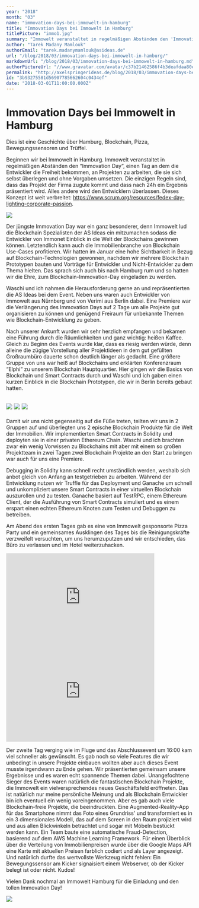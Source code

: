 ```yaml
---
year: "2018"
month: "03"
name: "immovation-days-bei-immowelt-in-hamburg"
title: "Immovation Days bei Immowelt in Hamburg"
titlePicture: "immo1.jpg"
summary: "Immowelt veranstaltet in regelmäßigen Abständen den 'Immovation Day', einen Tag an dem die Entwickler die Freiheit bekommen, an Projekten zu arbeiten, die sie sich selbst überlegen und ohne Vorgaben umsetzen. Dieses mal mischten wir von AS Ideas mit und bauten Blockchains für Immobilien."
author: "Tarek Madany Mamlouk"
authorEmail: "tarek.madanymamlouk@asideas.de"
url: "/blog/2018/03/immovation-days-bei-immowelt-in-hamburg/"
markdownUrl: "/blog/2018/03/immovation-days-bei-immowelt-in-hamburg.md"
authorPictureUrl: "//www.gravatar.com/avatar/c37b21462586f4b3deafdaa80ef01503"
permalink: "http://axelspringerideas.de/blog/2018/03/immovation-days-bei-immowelt-in-hamburg/"
id: "3b93275581d56907785662604c0434ef"
date: "2018-03-01T11:00:00.000Z"
---
```

# Immovation Days bei Immowelt in Hamburg

Dies ist eine Geschichte über Hamburg, Blockchain, Pizza, Bewegungssensoren und Trüffel. 

Beginnen wir bei Immowelt in Hamburg. Immowelt veranstaltet in regelmäßigen Abständen den “Immovation Day”, einen Tag an dem die Entwickler die Freiheit bekommen, an Projekten zu arbeiten, die sie sich selbst überlegen und ohne Vorgaben umsetzen. Die einzigen Regeln sind, dass das Projekt der Firma zugute kommt und dass nach 24h ein Ergebnis präsentiert wird. Alles andere wird den Entwicklern überlassen. Dieses Konzept ist weit verbreitet: https://www.scrum.org/resources/fedex-day-lighting-corporate-passion.

![](immo1.jpg)

Der jüngste Immovation Day war ein ganz besonderer, denn Immowelt lud die Blockchain Spezialisten der AS Ideas ein mitzumachen sodass die Entwickler von Immonet Einblick in die Welt der Blockchains gewinnen können. Letztendlich kann auch die Immobilienbranche von Blockchain Use-Cases profitieren. Wir hatten im Januar eine hohe Sichtbarkeit in Bezug auf Blockchain-Technologien gewonnen, nachdem wir mehrere Blockchain Prototypen bauten und Vorträge für Entwickler und Nicht-Entwickler zu dem Thema hielten. Das sprach sich auch bis nach Hamburg rum und so hatten wir die Ehre, zum Blockchain-Immovation-Day eingeladen zu werden. 

Waschi und ich nahmen die Herausforderung gerne an und repräsentierten die AS Ideas bei dem Event. Neben uns waren auch Entwickler von Immowelt aus Nürnberg und von Verimi aus Berlin dabei. Eine Premiere war die Verlängerung des Immovation Days auf 2 Tage um alle Projekte gut organisieren zu können und genügend Freiraum für unbekannte Themen wie Blockchain-Entwicklung zu geben. 

Nach unserer Ankunft wurden wir sehr herzlich empfangen und bekamen eine Führung durch die Räumlichkeiten und ganz wichtig: heißen Kaffee. Gleich zu Beginn des Events wurde klar, dass es riesig werden würde, denn alleine die zügige Vorstellung aller Projektideen in dem gut gefüllten Großraumbüro dauerte schon deutlich länger als gedacht. Eine größere Gruppe von uns war heiß auf Blockchains und erklärten Konferenzraum “Elphi” zu unserem Blockchain Hauptquartier. Hier gingen wir die Basics von Blockchain und Smart Contracts durch und Waschi und ich gaben einen kurzen Einblick in die Blockchain Prototypen, die wir in Berlin bereits gebaut hatten. 

## ![](immo3.jpg) ![](immo2.jpg) ![](immo5.jpg)

Damit wir uns nicht gegenseitig auf die Füße treten, teilten wir uns in 2 Gruppen auf und überlegten uns 2 epische Blockchain Produkte für die Welt der Immobilien. Wir implementierten Smart Contracts in Solidity und deployten sie in einer privaten Ethereum Chain. Waschi und ich brachten zwar ein wenig Vorwissen zu Blockchains mit aber mit einem so großen Projektteam in zwei Tagen zwei Blockchain Projekte an den Start zu bringen war auch für uns eine Premiere. 

Debugging in Solidity kann schnell recht umständlich werden, weshalb sich anbot gleich von Anfang an testgetrieben zu arbeiten. Während der Entwicklung nutzen wir Truffle für das Deployment und Ganache um schnell und unkompliziert unsere Smart Contracts in einer virtuellen Blockchain auszurollen und zu testen. Ganache basiert auf TestRPC, einem Ethereum Client, der die Ausführung von Smart Contracts simuliert und es einem erspart einen echten Ethereum Knoten zum Testen und Debuggen zu betreiben. 

Am Abend des ersten Tages gab es eine von Immowelt gesponsorte Pizza Party und ein gemeinsames Ausklingen des Tages bis die Reinigungskräfte verzweifelt versuchten, um uns herumzuputzen und wir entschieden, das Büro zu verlassen und im Hotel weiterzuhacken. 

<iframe src="https://docs.google.com/presentation/d/e/2PACX-1vRVPgIhfbyIq_KGTng38B3xP1Ld38xJ7SVsEnB-QM7FZLRgA1iaTsCt1JJaA1O5l0W7LaFd7MxW72yJ/embed?start=false&loop=false&delayms=3000" frameborder="0" width="400" height="254" allowfullscreen="true" mozallowfullscreen="true" webkitallowfullscreen="true"></iframe>
<iframe src="https://docs.google.com/presentation/d/e/2PACX-1vT47bd4Houz4X4MQSp1zTPpcHW9ipOGpfaGSYeM-dSwWzTbWd_9_raZpDm36qGg0XVOcn31rkWZ-c_5/embed?start=false&loop=false&delayms=3000" frameborder="0" width="400" height="254" allowfullscreen="true" mozallowfullscreen="true" webkitallowfullscreen="true"></iframe>

Der zweite Tag verging wie im Fluge und das Abschlussevent um 16:00 kam viel schneller als gewünscht. Es gab noch so viele Features die wir unbedingt in unsere Projekte einbauen wollten aber auch dieses Event musste irgendwann zu Ende gehen. Wir präsentierten gemeinsam unsere Ergebnisse und es waren echt spannende Themen dabei. Unangefochtene Sieger des Events waren natürlich die fantastischen Blockchain Projekte, die Immowelt ein vielversprechendes neues Geschäftsfeld eröffneten. Das ist natürlich nur meine persönliche Meinung und als Blockchain Entwickler bin ich eventuell ein wenig voreingenommen. Aber es gab auch viele Blockchain-freie Projekte, die beeindruckten. Eine Augmented-Reality-App für das Smartphone nimmt das Foto eines Grundriss' und transformiert es in ein 3 dimensionales Modell, das auf dem Screen in den Raum projiziert wird und aus allen Blickwinkeln betrachtet und sogar mit Möbeln bestückt werden kann. Ein Team baute eine automatische Fraud-Detection, basierend auf dem AWS Machine Learning Framework. Für einen Überblick über die Verteilung von Immobilienpreisen wurde über die Google Maps API eine Karte mit aktuellen Preisen farblich codiert und als Layer angezeigt. Und natürlich durfte das wertvollste Werkzeug nicht fehlen: Ein Bewegungssensor am Kicker signaisiert einem Webserver, ob der Kicker belegt ist oder nicht. Kudos!

Vielen Dank nochmal an Immowelt Hamburg für die Einladung und den tollen Immovation Day!

![](immo4.jpg)


